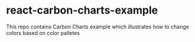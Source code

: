 # react-carbon-charts-example
This repo contains Carbon Charts example which illustrates how to change colors based on color palletes
